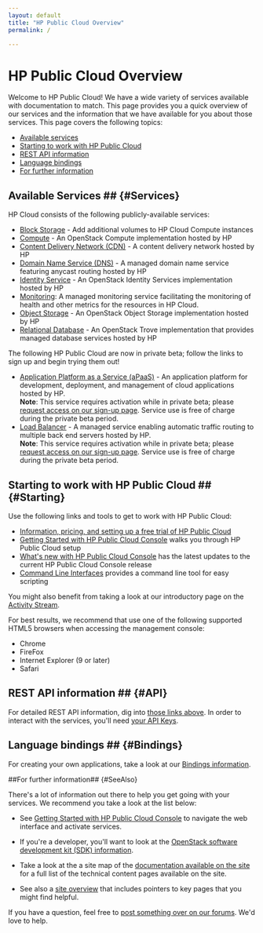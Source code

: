 ```yaml
---
layout: default
title: "HP Public Cloud Overview"
permalink: /

---
```

<!-- <iframe src="https://player.vimeo.com/video/38064508?title=0&amp;byline=0&amp;portrait=0" width="580" height="420" frameborder="0"> </iframe> -->

# HP Public Cloud Overview

Welcome to HP Public Cloud!  We have a wide variety of services available with documentation to match.  This page provides you a quick overview of our services and the information that we have available for you about those services.  This page covers the following topics:

* [Available services](#Services)
* [Starting to work with HP Public Cloud](#Starting)
* [REST API information](#API)
* [Language bindings](#Bindings)
* [For further information](#SeeAlso)

## Available Services ## {#Services}

HP Cloud consists of the following publicly-available services:

* [Block Storage](/block-storage/) - Add additional volumes to HP Cloud Compute instances
* [Compute](/compute/) - An OpenStack Compute implementation hosted by HP
* [Content Delivery Network (CDN)](/cdn/) - A content delivery network hosted by HP
* [Domain Name Service (DNS)](/dns/) - A managed domain name service featuring anycast routing hosted by HP
* [Identity Service](/identity/) - An OpenStack Identity Services implementation hosted by HP
* [Monitoring](/maas/): A managed monitoring service facilitating the monitoring of health and other metrics for the resources in HP Cloud.<br>
* [Object Storage](/object-storage/) - An OpenStack Object Storage implementation hosted by HP
* [Relational Database](/dbaas/) - An OpenStack Trove implementation that provides managed database services hosted by HP

The following HP Public Cloud are now in private beta; follow the links to sign up and begin trying them out!

* [Application Platform as a Service (aPaaS)](/apaas/) - An application platform for development, deployment, and management of cloud applications hosted by HP.<br>
  **Note**: This service requires activation while in private beta; please [request access on our sign-up page](https://apaas.hpcloud.com/shared/free-private-beta/signup).  Service use is free of charge during the private beta period.
* [Load Balancer](/lbaas/) -  A managed service enabling automatic traffic routing to multiple back end servers hosted by HP.<br>
  **Note**: This service requires activation while in private beta; please [request access on our sign-up page](https://horizon.hpcloud.com/landing/pbr/hpext:lbaas).  Service use is free of charge during the private beta period.

## Starting to work with HP Public Cloud ## {#Starting}

Use the following links and tools to get to work with HP Public Cloud:

* [Information, pricing, and setting up a free trial of HP Public Cloud](http://www.hpcloud.com/?jumpid=em_R11646_us/en/b_to_b/hpcs/email_newsl/hpcs_home2/20130905&elq=c335ccb3cf434b9b969905b419a13b18&elqCampaignId=)
* [Getting Started with HP Public Cloud Console](/hpcloudconsole) walks you through HP Public Cloud setup
* [What's new with HP Public Cloud Console](/whats_new_with_HP_Cloud_Console/) has the latest updates to the current HP Public Cloud Console release
* [Command Line Interfaces](/cli/) provides a command line tool for easy scripting

 

You might also benefit from taking a look at our introductory page on the [Activity Stream](/activity-stream).

For best results, we recommend that use one of the following supported HTML5 browsers when accessing the management console:

* Chrome
* FireFox 
* Internet Explorer (9 or later)
* Safari 


## REST API information ## {#API}

For detailed REST API information, dig into [those links above](#Services).  In order to interact with the services, you'll need [your API Keys](https://account.hpcloud.com/account/api_keys).


## Language bindings ## {#Bindings}

For creating your own applications, take a look at our [Bindings information](/bindings).


##For further information## {#SeeAlso}

There's a lot of information out there to help you get going with your services.  We recommend you take a look at the list below:

<!--add a link to the release notes at GA-->


* See [Getting Started with HP Public Cloud Console](/hpcloudconsole) to navigate the web interface and activate services.

* If you're a developer, you'll want to look at the [OpenStack software development kit (SDK) information](https://wiki.openstack.org/wiki/SDKs).

* Take a look at the a site map of the [documentation available on the site](/sitemap) for a full list of the technical content pages available on the site.

* See also a [site overview](/site-overview) that includes pointers to key pages that you might find helpful.

If you have a question, feel free to [post something over on our forums](https://connect.hpcloud.com). We'd love to help.
